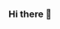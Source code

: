 ### Hi there 👋

<!--
**OscardeBerranger/OscardeBerranger** is a ✨ _special_ ✨ repository because its `README.md` (this file) appears on your GitHub profile.

Here are some ideas to get you started:

- 🔭 I’m currently working on a homemade php framework
- 🌱 I’m currently learning VuesJS and threeJs
- 📫 How to reach me: o2berranger@gmail.com
-->

